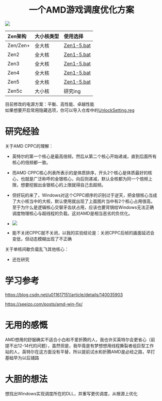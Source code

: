 <div align="center">

# 一个AMD游戏调度优化方案

</div>

![](https://github.com/Yukiriri/win-amd-optimize/blob/main/res/result.png?raw=true)

|Zen架构|大小核类型|使用选择|
|:-|:-|:-|
|Zen/Zen+|全大核|<a target="_blank" href="https://github.com/Yukiriri/win-amd-optimize/blob/main/Zen1-5.bat">Zen1-5.bat</a>|
|Zen2|全大核|<a target="_blank" href="https://github.com/Yukiriri/win-amd-optimize/blob/main/Zen1-5.bat">Zen1-5.bat|
|Zen3|全大核|<a target="_blank" href="https://github.com/Yukiriri/win-amd-optimize/blob/main/Zen1-5.bat">Zen1-5.bat|
|Zen4|全大核|<a target="_blank" href="https://github.com/Yukiriri/win-amd-optimize/blob/main/Zen1-5.bat">Zen1-5.bat|
|Zen5|全大核|<a target="_blank" href="https://github.com/Yukiriri/win-amd-optimize/blob/main/Zen1-5.bat">Zen1-5.bat|
|Zen5c|大小核|研究ing|

目前修改的电源方案：平衡、高性能、卓越性能<br/>
如果想要开启常用隐藏选项，你可以导入仓库中的<a target="_blank" href="https://github.com/Yukiriri/win-amd-optimize/blob/main/UnlockSetting.reg">UnlockSetting.reg</a>

# 研究经验
关于AMD CPPC的理解：<br/>
  - 英特尔的第一个核心是最高倍频，然后从第二个核心开始递减，直到后面所有核心的倍频都一致。
  - 而AMD CPPC核心列表所表示的是体质排序，开头2个核心是体质最好的核心，也就是广泛称呼的金银核心，向后则递减，默认全核都为同一个倍频上限，想要挖掘出金银核心的上限就得自己去超频。
  - 但好玩的来了，Windows对这个CPPC顺序的识别过于逆天，把金银核心当成了大小核当中的大核，默认使用就出现了上面图片当中有2个核心占用很高。至于为什么是逻辑核心交替牙齿状占用，应该也要背锅给Windows无法正确调度物理核心与超线程的负载。这对AMD是相当恶劣的负优化。

  - ![](https://github.com/Yukiriri/win-amd-optimize/blob/main/res/CPPC.png?raw=true)

  - 能不关闭CPPC就不关闭，以我的实验结论是：关闭CPPC后帧的画面延迟会变低，但动态模糊出现了不正确

关于单核间歇负载乱飞其他核心：
  - 还在研究

# 学习参考

https://blog.csdn.net/u011617151/article/details/140035903

https://seeizo.com/posts/amd-win-fix/

# 无用的感慨

AMD想用的舒服确实不适合小白和不爱折腾的人，我也许买英特尔会更省心（前提不出12-14代的问题），虽然但是，我毕竟是有梦想想用线程撕裂者组巨型工作站的人，英特尔在这方面没有平替，所以提前试水和折腾AMD是必经之路，早打基础早为以后铺路

# 大胆的想法

想找出Windows实现调度所在的DLL，并重写更优调度，从根源上优化
